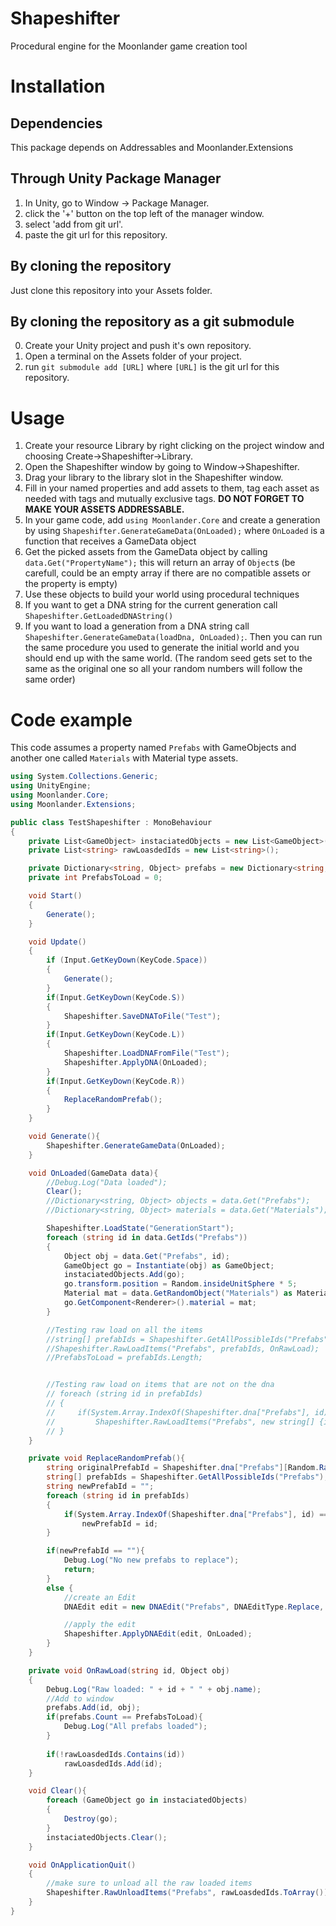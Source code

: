 # Shapeshifter
Procedural engine for the Moonlander game creation tool

# Installation
## Dependencies
This package depends on Addressables and Moonlander.Extensions

## Through Unity Package Manager
1. In Unity, go to Window -> Package Manager.
2. click the '+' button on the top left of the manager window.
3. select 'add from git url'.
4. paste the git url for this repository.

## By cloning the repository
Just clone this repository into your Assets folder.

## By cloning the repository as a git submodule
0. Create your Unity project and push it's own repository.
1. Open a terminal on the Assets folder of your project.
2. run `git submodule add [URL]` where `[URL]` is the git url for this repository.

# Usage
1. Create your resource Library by right clicking on the project window and choosing Create->Shapeshifter->Library.
2. Open the Shapeshifter window by going to Window->Shapeshifter.
3. Drag your library to the library slot in the Shapeshifter window.
4. Fill in your named properties and add assets to them, tag each asset as needed with tags and mutually exclusive tags. **DO NOT FORGET TO MAKE YOUR ASSETS ADDRESSABLE.**
5. In your game code, add `using Moonlander.Core` and create a generation by using `Shapeshifter.GenerateGameData(OnLoaded);` where `OnLoaded` is a function that receives a GameData object
6. Get the picked assets from the GameData object by calling `data.Get("PropertyName");` this will return an array of `Object`s (be carefull, could be an empty array if there are no compatible assets or the property is empty)
7. Use these objects to build your world using procedural techniques
8. If you want to get a DNA string for the current generation call `Shapeshifter.GetLoadedDNAString()`
9. If you want to load a generation from a DNA string call `Shapeshifter.GenerateGameData(loadDna, OnLoaded);`. Then you can run the same procedure you used to generate the initial world and you should end up with the same world. (The random seed gets set to the same as the original one so all your random numbers will follow the same order)

# Code example
This code assumes a property named `Prefabs` with GameObjects and another one called `Materials` with Material type assets.
 
```csharp
using System.Collections.Generic;
using UnityEngine;
using Moonlander.Core;
using Moonlander.Extensions;

public class TestShapeshifter : MonoBehaviour
{
    private List<GameObject> instaciatedObjects = new List<GameObject>();
    private List<string> rawLoasdedIds = new List<string>();

    private Dictionary<string, Object> prefabs = new Dictionary<string, Object>();
    private int PrefabsToLoad = 0;

    void Start()
    {
        Generate();
    }

    void Update()
    {
        if (Input.GetKeyDown(KeyCode.Space))
        {
            Generate();
        }
        if(Input.GetKeyDown(KeyCode.S))
        {
            Shapeshifter.SaveDNAToFile("Test");
        }
        if(Input.GetKeyDown(KeyCode.L))
        {
            Shapeshifter.LoadDNAFromFile("Test");
            Shapeshifter.ApplyDNA(OnLoaded);
        }
        if(Input.GetKeyDown(KeyCode.R))
        {
            ReplaceRandomPrefab();
        }
    }

    void Generate(){
        Shapeshifter.GenerateGameData(OnLoaded);
    }

    void OnLoaded(GameData data){
        //Debug.Log("Data loaded");
        Clear();
        //Dictionary<string, Object> objects = data.Get("Prefabs");
        //Dictionary<string, Object> materials = data.Get("Materials");

        Shapeshifter.LoadState("GenerationStart");
        foreach (string id in data.GetIds("Prefabs"))
        {
            Object obj = data.Get("Prefabs", id);
            GameObject go = Instantiate(obj) as GameObject;
            instaciatedObjects.Add(go);
            go.transform.position = Random.insideUnitSphere * 5;
            Material mat = data.GetRandomObject("Materials") as Material;  
            go.GetComponent<Renderer>().material = mat;
        }

        //Testing raw load on all the items
        //string[] prefabIds = Shapeshifter.GetAllPossibleIds("Prefabs");
        //Shapeshifter.RawLoadItems("Prefabs", prefabIds, OnRawLoad);
        //PrefabsToLoad = prefabIds.Length;


        //Testing raw load on items that are not on the dna
        // foreach (string id in prefabIds)
        // {
        //     if(System.Array.IndexOf(Shapeshifter.dna["Prefabs"], id) == -1)
        //         Shapeshifter.RawLoadItems("Prefabs", new string[] {id}, OnRawLoad);
        // }
    }

    private void ReplaceRandomPrefab(){
        string originalPrefabId = Shapeshifter.dna["Prefabs"][Random.Range(0, Shapeshifter.dna["Prefabs"].Length)];
        string[] prefabIds = Shapeshifter.GetAllPossibleIds("Prefabs");
        string newPrefabId = "";
        foreach (string id in prefabIds)
        {
            if(System.Array.IndexOf(Shapeshifter.dna["Prefabs"], id) == -1)
                newPrefabId = id;
        }

        if(newPrefabId == ""){
            Debug.Log("No new prefabs to replace");
            return;
        }
        else {
            //create an Edit
            DNAEdit edit = new DNAEdit("Prefabs", DNAEditType.Replace, originalPrefabId, newPrefabId);

            //apply the edit
            Shapeshifter.ApplyDNAEdit(edit, OnLoaded);
        }
    }

    private void OnRawLoad(string id, Object obj)
    {
        Debug.Log("Raw loaded: " + id + " " + obj.name);
        //Add to window
        prefabs.Add(id, obj);
        if(prefabs.Count == PrefabsToLoad){
            Debug.Log("All prefabs loaded");
        }
  
        if(!rawLoasdedIds.Contains(id))
            rawLoasdedIds.Add(id);
    }

    void Clear(){
        foreach (GameObject go in instaciatedObjects)
        {
            Destroy(go);
        }
        instaciatedObjects.Clear();
    }

    void OnApplicationQuit()
    {
        //make sure to unload all the raw loaded items
        Shapeshifter.RawUnloadItems("Prefabs", rawLoasdedIds.ToArray());
    }
}
```